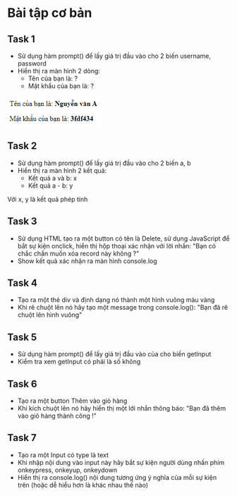 # Bài tập cơ bản

## Task 1

* Sử dụng hàm prompt() để lấy giá trị đầu vào cho 2 biến username, password
* Hiển thị ra màn hình 2 dòng:
  * Tên của bạn là: ?
  * Mật khẩu của bạn là: ?

![](task1.png)


## Task 2

* Sử dụng hàm prompt() để lấy giá trị đầu vào cho 2 biến a, b
* Hiển thị ra màn hình 2 kết quả:
  * Kết quả a và b:  x
  * Kết quả a - b: y

Với x, y là kết quả phép tính



## Task 3

- Sử dụng HTML tạo ra một button có tên là Delete, sử dụng JavaScript để bắt sự kiện onclick, hiển thị hộp thoại xác nhận với lời nhắn: "Bạn có chắc chắn muốn xóa record này không ?"
- Show kết quả xác nhận ra màn hình console.log


## Task 4

- Tạo ra một thẻ div và định dạng nó thành một hình vuông màu vàng
- Khi rê chuột lên nó hãy tạo một message trong console.log(): "Bạn đã rê chuột lên hình vuông"



## Task 5

- Sử dụng hàm prompt() để lấy giá trị đầu vào của cho biến getInput
- Kiểm tra xem getInput có phải là số không


## Task 6

- Tạo ra một button Thêm vào giỏ hàng
- Khi kích chuột lên nó hãy hiển thị một lới nhắn thông báo: "Bạn đã thêm vào giỏ hàng thành công !"


## Task 7

- Tạo ra một Input có type là text
- Khi nhập nội dung vào input này hãy bắt sự kiện người dùng nhấn phím onkeypress, onkeyup, onkeydown
- Hiển thị ra console.log() nội dung tương ứng ý nghĩa của mỗi sự kiện trên
(hoặc dễ hiểu hơn là khác nhau thế nào)